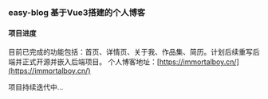 ### easy-blog 基于Vue3搭建的个人博客

#### 项目进度

目前已完成的功能包括：首页、详情页、关于我、作品集、简历。计划后续重写后端并正式开源并嵌入后端项目。
 个人博客地址：[https://immortalboy.cn/](https://immortalboy.cn/)

 项目持续迭代中...